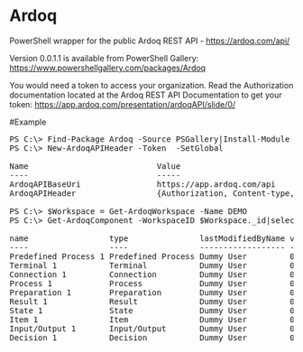 # Ardoq
PowerShell wrapper for the public Ardoq REST API - https://ardoq.com/api/

Version 0.0.1.1 is available from PowerShell Gallery: https://www.powershellgallery.com/packages/Ardoq

You would need a token to access your organization. Read the Authorization documentation located at the Ardoq REST API Documentation to get your token: https://app.ardoq.com/presentation/ardoqAPI/slide/0/

#Example
<pre>
PS C:\> Find-Package Ardoq -Source PSGallery|Install-Module
PS C:\> New-ArdoqAPIHeader -Token <token> -SetGlobal

Name                           Value                                                                                                  
----                           -----                                                                                                  
ArdoqAPIBaseUri                https://app.ardoq.com/api                                                                              
ArdoqAPIHeader                 {Authorization, Content-type, Accepts}  

PS C:\> $Workspace = Get-ArdoqWorkspace -Name DEMO
PS C:\> Get-ArdoqComponent -WorkspaceID $Workspace._id|select name,type,lastModifiedByName,version

name                 type               lastModifiedByName version
----                 ----               ------------------ -------
Predefined Process 1 Predefined Process Dummy User         0.0.1  
Terminal 1           Terminal           Dummy User         0.0.1  
Connection 1         Connection         Dummy User         0.0.1  
Process 1            Process            Dummy User         0.0.1  
Preparation 1        Preparation        Dummy User         0.0.1  
Result 1             Result             Dummy User         0.0.1  
State 1              State              Dummy User         0.0.1  
Item 1               Item               Dummy User         0.0.1  
Input/Output 1       Input/Output       Dummy User         0.0.1  
Decision 1           Decision           Dummy User         0.0.1  
</pre>
